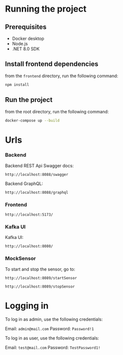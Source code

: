 # Running the project

## Prerequisites

- Docker desktop
- Node.js
- .NET 8.0 SDK

## Install frontend dependencies

from the `frontend` directory, run the following command:

```sh
npm install
```

## Run the project

from the root directory, run the following command:

```sh
docker-compose up --build
```

# Urls

### Backend

Backend REST Api Swagger docs:

```
http://localhost:8088/swagger
```

Backend GraphQL:

```
http://localhost:8088/graphql
```

### Frontend

```
http://localhost:5173/
```

### Kafka UI

Kafka UI:

```
http://localhost:8080/
```

### MockSensor

To start and stop the sensor, go to:

```
http://localhost:8089/startSensor
```

```
http://localhost:8089/stopSensor
```

# Logging in

To log in as admin, use the following credentials:

Email: `admin@mail.com`
Password: `Password!1`

To log in as user, use the following credentials:

Email: `test@mail.com`
Password: `TestPassword1!`